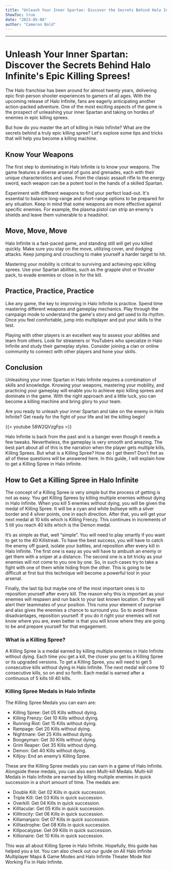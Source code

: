 ```yaml
---
title: "Unleash Your Inner Spartan: Discover the Secrets Behind Halo Infinite's Epic Killing Sprees!"
ShowToc: true 
date: "2023-05-08"
author: "Cameron Bold"
---
```

*****
# Unleash Your Inner Spartan: Discover the Secrets Behind Halo Infinite's Epic Killing Sprees!

The Halo franchise has been around for almost twenty years, delivering epic first-person shooter experiences to gamers of all ages. With the upcoming release of Halo Infinite, fans are eagerly anticipating another action-packed adventure. One of the most exciting aspects of the game is the prospect of unleashing your inner Spartan and taking on hordes of enemies in epic killing sprees.

But how do you master the art of killing in Halo Infinite? What are the secrets behind a truly epic killing spree? Let's explore some tips and tricks that will help you become a killing machine.

## Know Your Weapons

The first step to dominating in Halo Infinite is to know your weapons. The game features a diverse arsenal of guns and grenades, each with their unique characteristics and uses. From the classic assault rifle to the energy sword, each weapon can be a potent tool in the hands of a skilled Spartan.

Experiment with different weapons to find your perfect load-out. It's essential to balance long-range and short-range options to be prepared for any situation. Keep in mind that some weapons are more effective against specific enemies. For example, the plasma pistol can strip an enemy's shields and leave them vulnerable to a headshot.

## Move, Move, Move

Halo Infinite is a fast-paced game, and standing still will get you killed quickly. Make sure you stay on the move, utilizing cover, and dodging attacks. Keep jumping and crouching to make yourself a harder target to hit.

Mastering your mobility is critical to surviving and achieving epic killing sprees. Use your Spartan abilities, such as the grapple shot or thruster pack, to evade enemies or close in for the kill.

## Practice, Practice, Practice

Like any game, the key to improving in Halo Infinite is practice. Spend time mastering different weapons and gameplay mechanics. Play through the campaign mode to understand the game's story and get used to its rhythm. Once you feel comfortable, jump into multiplayer and put your skills to the test.

Playing with other players is an excellent way to assess your abilities and learn from others. Look for streamers or YouTubers who specialize in Halo Infinite and study their gameplay styles. Consider joining a clan or online community to connect with other players and hone your skills.

## Conclusion

Unleashing your inner Spartan in Halo Infinite requires a combination of skills and knowledge. Knowing your weapons, mastering your mobility, and practicing your gameplay will enable you to achieve epic killing sprees and dominate in the game. With the right approach and a little luck, you can become a killing machine and bring glory to your team.

Are you ready to unleash your inner Spartan and take on the enemy in Halo Infinite? Get ready for the fight of your life and let the killing begin!

{{< youtube 58W2QVzgFps >}} 



Halo Infinite is back from the past and is a banger even though it needs a few tweaks. Nevertheless, the gameplay is very smooth and amazing. The best part about all of this is the narration when the player gets multiple kills, Killing Sprees. But what is a Killing Spree? How do I get them? Don’t fret as all of these questions will be answered here. In this guide, I will explain how to get a Killing Spree in Halo Infinite.
 
## How to Get a Killing Spree in Halo Infinite
 

 
The concept of a Killing Spree is very simple but the process of getting is not as easy. You get Killing Sprees by killing multiple enemies without dying in Halo Infinite. When you kill 5 enemies without dying, you will be given the medal of Killing Spree. It will be a cyan and white bullseye with a silver border and 4 silver points, one in each direction. After that, you will get your next medal at 10 kills which is Killing Frenzy. This continues in increments of 5 till you reach 40 kills which is the Demon medal.
 
It’s as simple as that, well “simple”. You will need to play smartly if you want to get to the 40 Killstreak. To have the best success, you will have to catch the enemy off guard, isolate your battles, and reposition after every kill in Halo Infinite. The first one is easy as you will have to ambush an enemy or get them with a sniper at a distance. The second one is a bit tricky as your enemies will not come to you one by one. So, in such cases try to take a fight with one of them while hiding from the other. This is going to be difficult at first but this technique will become a powerful tool in your arsenal.
 
Finally, the last tip but maybe one of the most important ones is to reposition yourself after every kill. The reason why this is important as your enemies will respawn and run back to your last known location. Or they will alert their teammates of your position. This ruins your element of surprise and also gives the enemies a chance to surround you. So to avoid these disadvantages, reposition yourself. If you do it right your enemies will not know where you are, even better is that you will know where they are going to be and prepare yourself for that engagement.
 
### What is a Killing Spree?
 
A Killing Spree is a medal earned by killing multiple enemies in Halo Infinite without dying. Each time you get a kill, the closer you get to a Killing Spree or its upgraded versions. To get a Killing Spree, you will need to get 5 consecutive kills without dying in Halo Infinite. The next medal will come 10 consecutive kills, so on and so forth. Each medal is earned after a continuous of 5 kills till 40 kills.
 
### Killing Spree Medals in Halo Infinite
 
The Killing Spree Medals you can earn are:
 
- Killing Spree: Get 05 Kills without dying.
 - Killing Frenzy: Get 10 Kills without dying.
 - Running Riot: Get 15 Kills without dying.
 - Rampage: Get 20 Kills without dying.
 - Nightmare: Get 25 Kills without dying.
 - Boogeyman: Get 30 Kills without dying.
 - Grim Reaper: Get 35 Kills without dying.
 - Demon: Get 40 Kills without dying.
 - Killjoy: End an enemy’s Killing Spree.

 
These are the Killing Spree medals you can earn in a game of Halo Infinite. Alongside these medals, you can also earn Multi-kill Medals. Multi-kill Medals in Halo Infinite are earned by killing multiple enemies in quick succession in a short amount of time. The medals are:
 
- Double Kill: Get 02 Kills in quick succession.
 - Triple Kill: Get 03 Kills in quick succession.
 - Overkill: Get 04 Kills in quick succession.
 - Killtacular: Get 05 Kills in quick succession.
 - Killtrocity: Get 06 Kills in quick succession.
 - Killamanjaro: Get 07 Kills in quick succession.
 - Killtastrophe: Get 08 Kills in quick succession.
 - Killpocalypse: Get 09 Kills in quick succession.
 - Killionaire: Get 10 Kills in quick succession.

 
This was all about Killing Spree in Halo Infinite. Hopefully, this guide has helped you a lot. You can also check out our guide on All Halo Infinite Multiplayer Maps & Game Modes and Halo Infinite Theater Mode Not Working Fix in Halo Infinite.




